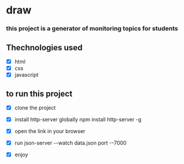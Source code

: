 # draw

### this project is a generator of monitoring topics for students

## Thechnologies used

-[x] html
-[x] css
-[x] javascript

## to run this project

-[x] clone the project
-[x] install http-server globally npm install http-server -g
-[x] open the link in your browser
-[x] run json-server --watch data.json port --7000
-[x] enjoy


